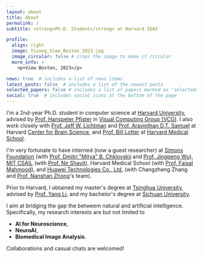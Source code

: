 ```yaml
---
layout: about
title: About
permalink: /
subtitle: <strong>Ph.D. Student</strong> at Harvard SEAS

profile:
  align: right
  image: Yicong_View_Boston_2023.jpg
  image_circular: false # crops the image to make it circular
  more_info: >
    <p>View Boston, 2023</p>

news: true  # includes a list of news items
latest_posts: false  # includes a list of the newest posts
selected_papers: false # includes a list of papers marked as "selected={true}"
social: true  # includes social icons at the bottom of the page
---
```


I'm a 2nd-year Ph.D. student in computer science at [Harvard University](https://www.harvard.edu/), advised by [Prof. Hanspeter Pfister](https://scholar.google.com/citations?user=VWX-GMAAAAAJ&hl=en) in [Visual Computing Group (VCG)](https://vcg.seas.harvard.edu/). I also work closely with [Prof. Jeff W. Lichtman](https://lichtmanlab.fas.harvard.edu/) and [Prof. Aravinthan D.T. Samuel](https://scholar.harvard.edu/aravisamuel) at Harvard [Center for Brain Science](https://cbs.fas.harvard.edu/), and [Prof. Bill Lotter](https://scholar.google.com/citations?user=NaSe78YAAAAJ&hl=en) at [Harvard Medical School](https://hms.harvard.edu/).

I'm very fortunate to have interned (now a guest researcher) at [Simons Foundation](https://www.simonsfoundation.org/) (with [Prof. Dmitri "Mitya" B. Chklovskii](https://neural-circuits-and-algorithms.github.io/) and [Prof. Jingpeng Wu](https://scholar.google.com/citations?user=ZB6o8OMAAAAJ&hl=en)), [MIT CSAIL](https://www.csail.mit.edu/) (with [Prof. Nir Shavit](https://people.csail.mit.edu/shanir/)), Harvard Medical School (with [Prof. Faisal Mahmood](https://faisal.ai/)), and [Huawei Technologies Co., Ltd.](https://www.huawei.com/en/) (with Changzheng Zhang and [Prof. Nanshan Zhong](https://en.wikipedia.org/wiki/Zhong_Nanshan)'s team).

Prior to Harvard, I obtained my master's degree at [Tsinghua University](https://www.tsinghua.edu.cn/en/), advised by [Prof. Yang Li](http://yangli-feasibility.com/home/), and my bachelor's degree at [Sichuan University](https://en.scu.edu.cn/).

<!-- I aim at developing bleeding-edge AI techniques to address important real-world challenges. Specifically, my research interests are but not limited to: -->
I aim at bridging the gap the betweem natural and artificial intelligence. Specifically, my research interests are but not limited to
* **AI for Neuroscience**,
* **NeuroAI**,
* **Biomedical Image Analysis**.

Collaborations and casual chats are welcomed!